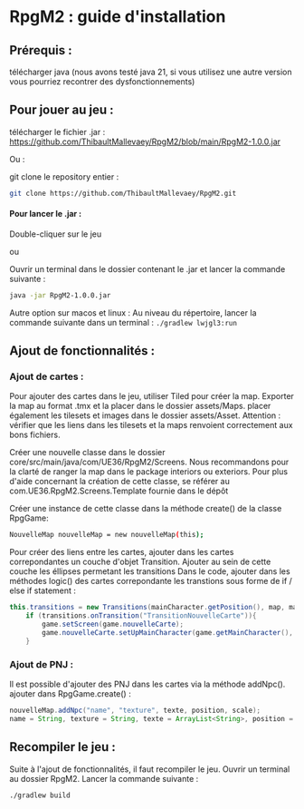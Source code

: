# RpgM2 : guide d'installation 

## Prérequis : 

télécharger java (nous avons testé java 21, si vous utilisez une autre version vous pourriez recontrer des dysfonctionnements)


## Pour jouer au jeu : 

télécharger le fichier .jar : https://github.com/ThibaultMallevaey/RpgM2/blob/main/RpgM2-1.0.0.jar

Ou : 

git clone le repository entier : 
```bash
git clone https://github.com/ThibaultMallevaey/RpgM2.git
```

#### Pour lancer le .jar : 

Double-cliquer sur le jeu 

ou 

Ouvrir un terminal dans le dossier contenant le .jar et lancer la commande suivante :
```bash
java -jar RpgM2-1.0.0.jar
```

Autre option sur macos et linux : 
Au niveau du répertoire, lancer la commande suivante dans un terminal : 
`./gradlew lwjgl3:run`


## Ajout de fonctionnalités : 

### Ajout de cartes : 
Pour ajouter des cartes dans le jeu, utiliser Tiled pour créer la map. Exporter la map au format .tmx et la placer dans le dossier assets/Maps. placer également les tilesets et images dans le dossier assets/Asset. Attention : vérifier que les liens dans les tilesets et la maps renvoient correctement aux bons fichiers. 

Créer une nouvelle classe dans le dossier core/src/main/java/com/UE36/RpgM2/Screens. Nous recommandons pour la clarté 
de ranger la map dans le package interiors ou exteriors. Pour plus d'aide concernant la création de cette classe, se 
référer au com.UE36.RpgM2.Screens.Template fournie dans le dépôt 

Créer une instance de cette classe dans la méthode create() de la classe RpgGame: 
```bash
NouvelleMap nouvelleMap = new nouvelleMap(this);
```

Pour créer des liens entre les cartes, ajouter dans les cartes correpondantes un couche d'objet Transition. 
Ajouter au sein de cette couche les éllipses permetant les transitions
Dans le code, ajouter dans les méthodes logic() des cartes correpondante les transtions sous forme de if / else if statement :
```java
this.transitions = new Transitions(mainCharacter.getPosition(), map, mainCharacter);
    if (transitions.onTransition("TransitionNouvelleCarte")){
        game.setScreen(game.nouvelleCarte);
        game.nouvelleCarte.setUpMainCharacter(game.getMainCharacter(), new Vector2(x, y), mainCharacter.getSpeed());
    }
```

### Ajout de PNJ : 
Il est possible d'ajouter des PNJ dans les cartes via la méthode addNpc(). 
ajouter dans RpgGame.create() : 
```java
nouvelleMap.addNpc("name", "texture", texte, position, scale);
name = String, texture = String, texte = ArrayList<String>, position = Vector2, scale = float
```

## Recompiler le jeu : 
Suite à l'ajout de fonctionnalités, il faut recompiler le jeu. 
Ouvrir un terminal au dossier RpgM2. Lancer la commande suivante : 
```bash
./gradlew build
```








